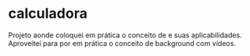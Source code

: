 # calculadora

Projeto aonde coloquei em prática o conceito de 
e suas aplicabilidades. Aproveitei para por em prática o conceito de background com vídeos.
